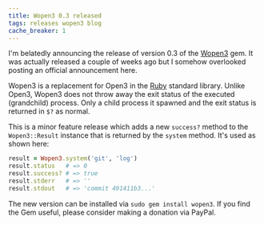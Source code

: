 ```yaml
---
title: Wopen3 0.3 released
tags: releases wopen3 blog
cache_breaker: 1
---
```


I'm belatedly announcing the release of version 0.3 of the [Wopen3](/wiki/Wopen3) gem. It was actually released a couple of weeks ago but I somehow overlooked posting an official announcement here.

Wopen3 is a replacement for Open3 in the [Ruby](/wiki/Ruby) standard library. Unlike Open3, Wopen3 does not throw away the exit status of the executed (grandchild) process. Only a child process it spawned and the exit status is returned in `$?` as normal.

This is a minor feature release which adds a new `success?` method to the `Wopen3::Result` instance that is returned by the `system` method. It's used as shown here:

```ruby
result = Wopen3.system('git', 'log')
result.status   # => 0
result.success? # => true
result.stderr   # => ''
result.stdout   # => 'commit 491411b3...'
```

The new version can be installed via `sudo gem install wopen3`. If you find the Gem useful, please consider making a donation via PayPal.
